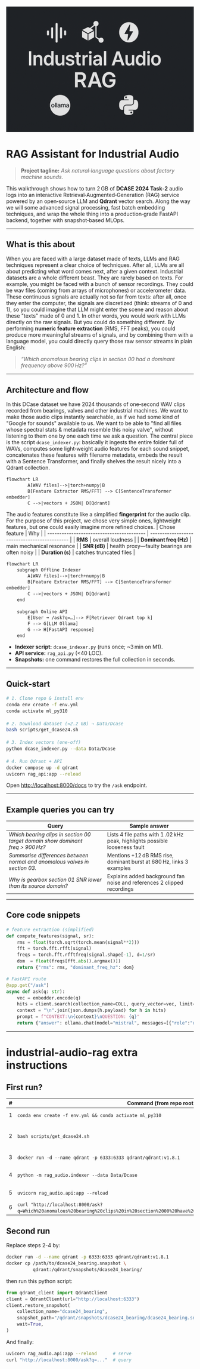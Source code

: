 ![Industrial Audio RAG Banner](docs/images/banner.png)

# RAG Assistant for Industrial Audio

> **Project tagline:** *Ask natural‑language questions about factory machine sounds.*

This walkthrough shows how to turn 2 GB of **DCASE 2024 Task‑2** audio logs into an interactive Retrieval‑Augmented‑Generation (RAG) service powered by an open‑source LLM and **Qdrant** vector search.
Along the way we will some advanced signal processing, fast batch embedding techniques, and wrap the whole thing into a production‑grade FastAPI backend, together with snapshot‑based MLOps.

---

##  What is this about
When you are faced with a large dataset made of texts, LLMs and RAG techniques represent a clear choice of techniques. After all, LLMs are all about predicting what word comes next, after a given context.
Industrial datasets are a whole different beast. They are rarely based on texts. For example, you might be faced with a bunch of sensor recordings. They could be wav files (coming from arrays of microphones) or accelerometer data. These continuous signals are actually not so far from texts: after all, once they enter the computer, the signals are discretized (think: streams of 0 and 1), so you could imagine that LLM might enter the scene and reason about these "texts" made of 0 and 1. In other words, you would work with LLMs directly on the raw signals. But you could do something different. By performing **numeric feature extraction** (RMS, FFT peaks), you could produce more meaningful streams of signals, and by combining them with a language model, you could directly query those raw sensor streams in plain English:

> *“Which anomalous bearing clips in section 00 had a dominant frequency above 900 Hz?”*


---

## Architecture and flow
In this DCase dataset we have 2024 thousands of one‑second WAV clips recorded from bearings, valves and other industrial machines.
We want to make those audio clips instantly searchable, as if we had some kind of "Google for sounds" available to us. We want to be able to "find all files whose spectral stats & metadata resemble this noisy valve", without listening to them one by one each time we ask a question. The central piece is the script ```dcase_indexer.py```: basically it ingests the entire folder full of WAVs, computes some light‑weight audio features for each sound snippet, concatenates these features with filename metadata, embeds the result with a Sentence Transformer, and finally shelves the result nicely into a Qdrant collection.

```mermaid
flowchart LR
        A[WAV files]-->|torch+numpy|B
        B[Feature Extractor RMS/FFT] --> C[SentenceTransformer embedder]
        C -->|vectors + JSON| D[Qdrant]
```

The audio features constitute like a simplified **fingerprint** for the audio clip. For the purpose of this project, we chose very simple ones, lightweight features, but one could easily imagine more refined choices.
| Chose feature                                   | Why                                   |
| ----------------------------------------- | -------------------------------------------- |
| **RMS**                                   | overall loudness                             |
| **Dominant freq (Hz)**                    | main mechanical resonance                    |
| **SNR (dB)**                              | health proxy—faulty bearings are often noisy |
| **Duration (s)**                          | catches truncated files                      |




```mermaid
flowchart LR
    subgraph Offline Indexer
        A[WAV files]-->|torch+numpy|B
        B[Feature Extractor RMS/FFT] --> C[SentenceTransformer embedder]
        C -->|vectors + JSON| D[Qdrant]
    end

    subgraph Online API
        E[User ➜ /ask?q=…]--> F[Retriever Qdrant top k]
        F --> G[LLM Ollama]
        G --> H[FastAPI response]
    end
```

* **Indexer script:** `dcase_indexer.py` (runs once; \~3 min on M1).
* **API service:** `rag_api.py` (<40 LOC).
* **Snapshots:** one command restores the full collection in seconds.

---

## Quick‑start

```bash
# 1. Clone repo & install env
conda env create -f env.yml
conda activate ml_py310

# 2. Download dataset (≈2.2 GB) → Data/Dcase
bash scripts/get_dcase24.sh

# 3. Index vectors (one‑off)
python dcase_indexer.py --data Data/Dcase

# 4. Run Qdrant + API
docker compose up -d qdrant
uvicorn rag_api:app --reload
```

Open [http://localhost:8000/docs](http://localhost:8000/docs) to try the `/ask` endpoint.

---

## Example queries you can try

| Query                                                                          | Sample answer                                                               |
| ------------------------------------------------------------------------------ | --------------------------------------------------------------------------- |
| *Which bearing clips in section 00 target domain show dominant freq > 900 Hz?* | Lists 4 file paths with 1 .02 kHz peak, highlights possible looseness fault |
| *Summarise differences between normal and anomalous valves in section 03.*     | Mentions +12 dB RMS rise, dominant burst at 680 Hz, links 3 examples        |
| *Why is gearbox section 01 SNR lower than its source domain?*                  | Explains added background fan noise and references 2 clipped recordings     |

---

## Core code snippets

```python
# feature extraction (simplified)
def compute_features(signal, sr):
    rms = float(torch.sqrt(torch.mean(signal**2)))
    fft = torch.fft.rfft(signal)
    freqs = torch.fft.rfftfreq(signal.shape[-1], d=1/sr)
    dom  = float(freqs[fft.abs().argmax()])
    return {"rms": rms, "dominant_freq_hz": dom}
```

```python
# FastAPI route
@app.get("/ask")
async def ask(q: str):
    vec = embedder.encode(q)
    hits = client.search(collection_name=COLL, query_vector=vec, limit=6)
    context = "\n".join(json.dumps(h.payload) for h in hits)
    prompt = f"CONTEXT:\n{context}\nQUESTION: {q}"
    return {"answer": ollama.chat(model="mistral", messages=[{"role":"user","content":prompt}])["message"]["content"]}
```

---

# industrial-audio-rag extra instructions

## First run?

| # | Command (from repo root)                                                                                                                       | What it does                                                        |
| - | ---------------------------------------------------------------------------------------------------------------------------------------------- | ------------------------------------------------------------------- |
| 1 | `conda env create -f env.yml && conda activate ml_py310`                                                                                       | Creates + activates the Python 3.10 env                             |
| 2 | `bash scripts/get_dcase24.sh`                                                                                                                  | Downloads & unzips the DCASE-24 dev set (≈ 2 GB) into `Data/Dcase/` |
| 3 | `docker run -d --name qdrant -p 6333:6333 qdrant/qdrant:v1.8.1`                                                                                | Starts Qdrant vector DB                                             |
| 4 | `python -m rag_audio.indexer --data Data/Dcase`                                                                                                | Extracts features → embeds → upserts (≈ 3 min CPU)                  |
| 5 | `uvicorn rag_audio.api:app --reload`                                                                                                           | Launches FastAPI on [http://localhost:8000](http://localhost:8000)  |
| 6 | `curl "http://localhost:8000/ask?q=Which%20anomalous%20bearing%20clips%20in%20section%2000%20have%20dominant%20frequency%20above%20900%20Hz?"` | Test query → JSON answer                                            |


## Second run
Replace steps 2-4 by:

```bash
docker run -d --name qdrant -p 6333:6333 qdrant/qdrant:v1.8.1
docker cp /path/to/dcase24_bearing.snapshot \
          qdrant:/qdrant/snapshots/dcase24_bearing/
```

then run this python script:

```python
from qdrant_client import QdrantClient
client = QdrantClient(url="http://localhost:6333")
client.restore_snapshot(
    collection_name="dcase24_bearing",
    snapshot_path="/qdrant/snapshots/dcase24_bearing/dcase24_bearing.snapshot",
    wait=True,
)
```

And finally:

```bash
uvicorn rag_audio.api:app --reload      # serve
curl "http://localhost:8000/ask?q=..."  # query
```
